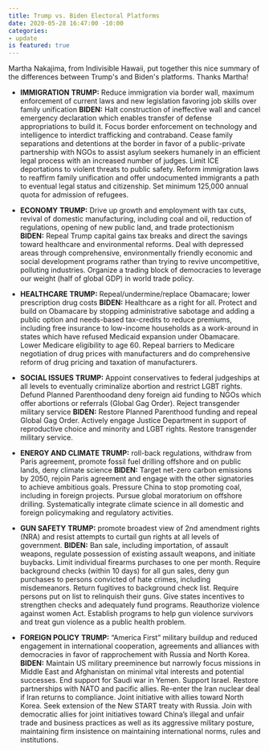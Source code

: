 ```yaml
---
title: Trump vs. Biden Electoral Platforms
date: 2020-05-28 16:47:00 -10:00
categories:
- update
is featured: true
---
```


Martha Nakajima, from Indivisible Hawaii, put together this nice summary of the differences between Trump's and Biden's platforms. Thanks Martha!

* **IMMIGRATION**
  **TRUMP:** Reduce immigration via border wall, maximum enforcement of current laws and new legislation favoring job skills over family unification
  **BIDEN:** Halt construction of ineffective wall and cancel emergency declaration which enables transfer of defense appropriations to build it. Focus border enforcement on technology and intelligence to interdict trafficking and contraband. Cease family separations and detentions at the border in favor of a public-private partnership with NGOs to assist asylum seekers humanely in an efficient legal process with an increased number of judges. Limit ICE deportations to violent threats to public safety. Reform immigration laws to reaffirm family unification and offer undocumented immigrants a path to eventual legal status and citizenship. Set minimum 125,000 annual quota for admission of refugees.


* **ECONOMY**
  **TRUMP:** Drive up growth and employment with tax cuts, revival of domestic manufacturing, including coal and oil, reduction of regulations, opening of new public land, and trade protectionism\
  **BIDEN:** Repeal Trump capital gains tax breaks and direct the savings toward healthcare and environmental reforms. Deal with depressed areas through comprehensive, environmentally friendly economic and social development programs rather than trying to revive uncompetitive, polluting industries. Organize a trading block of democracies to leverage our weight (half of global GDP) in world trade policy.


* **HEALTHCARE**
  **TRUMP:** Repeal/undermine/replace Obamacare; lower prescription drug costs
  **BIDEN:** Healthcare as a right for all. Protect and build on Obamacare by stopping administrative sabotage and adding a public option and needs-based tax-credits to reduce premiums, including free insurance to low-income households as a work-around in states which have refused Medicaid expansion under Obamacare. Lower Medicare eligibility to age 60. Repeal barriers to Medicare negotiation of drug prices with manufacturers and do comprehensive reform of drug pricing and taxation of manufacturers.


* **SOCIAL ISSUES**
  **TRUMP:** Appoint conservatives to federal judgeships at all levels to eventually criminalize abortion and restrict LGBT rights. Defund Planned Parenthoodand deny foreign aid funding to NGOs which offer abortions or referrals (Global Gag Order). Reject transgender military service
  **BIDEN:** Restore Planned Parenthood funding and repeal Global Gag Order. Actively engage Justice Department in support of reproductive choice and minority and LGBT rights. Restore transgender military service.


* **ENERGY AND CLIMATE**
  **TRUMP:** roll-back regulations, withdraw from Paris agreement, promote fossil fuel drilling offshore and on public lands, deny climate science
  **BIDEN:** Target net-zero carbon emissions by 2050, rejoin Paris agreement and engage with the other signatories to achieve ambitious goals. Pressure China to stop promoting coal, including in foreign projects. Pursue global moratorium on offshore drilling. Systematically integrate climate science in all domestic and foreign policymaking and regulatory activities.

* **GUN SAFETY**
  **TRUMP:** promote broadest view of 2nd amendment rights (NRA) and resist attempts to curtail gun rights at all levels of government.
  **BIDEN:** Ban sale, including importation, of assault weapons, regulate possession of existing assault weapons, and initiate buybacks. Limit individual firearms purchases to one per month. Require background checks (within 10 days) for all gun sales, deny gun purchases to persons convicted of hate crimes, including misdemeanors. Return fugitives to background check list. Require persons put on list to relinquish their guns. Give states incentives to strengthen checks and adequately fund programs. Reauthorize violence against women Act. Establish programs to help gun violence survivors and treat gun violence as a public health problem.


* **FOREIGN POLICY**
  **TRUMP:** “America First” military buildup and reduced engagement in international cooperation, agreements and alliances with democracies in favor of rapprochement with Russia and North Korea.
  **BIDEN:** Maintain US military preeminence but narrowly focus missions in Middle East and Afghanistan on minimal vital interests and potential successes. End support for Saudi war in Yemen. Support Israel. Restore partnerships with NATO and pacific allies. Re-enter the Iran nuclear deal if Iran returns to compliance. Joint initiative with allies toward North Korea. Seek extension of the New START treaty with Russia. Join with democratic allies for joint initiatives toward China’s illegal and unfair trade and business practices as well as its aggressive military posture, maintaining firm insistence on maintaining international norms, rules and institutions.